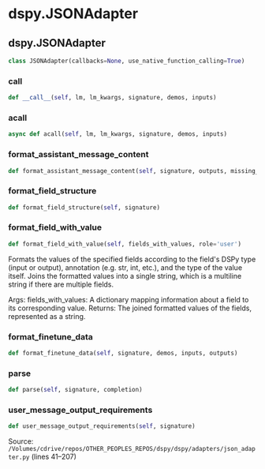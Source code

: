 # dspy.JSONAdapter

## dspy.JSONAdapter

```python
class JSONAdapter(callbacks=None, use_native_function_calling=True)
```

### __call__

```python
def __call__(self, lm, lm_kwargs, signature, demos, inputs)
```

### acall

```python
async def acall(self, lm, lm_kwargs, signature, demos, inputs)
```

### format_assistant_message_content

```python
def format_assistant_message_content(self, signature, outputs, missing_field_message=None)
```

### format_field_structure

```python
def format_field_structure(self, signature)
```

### format_field_with_value

```python
def format_field_with_value(self, fields_with_values, role='user')
```

Formats the values of the specified fields according to the field's DSPy type (input or output),
annotation (e.g. str, int, etc.), and the type of the value itself. Joins the formatted values
into a single string, which is a multiline string if there are multiple fields.

Args:
    fields_with_values: A dictionary mapping information about a field to its corresponding value.
Returns:
    The joined formatted values of the fields, represented as a string.


### format_finetune_data

```python
def format_finetune_data(self, signature, demos, inputs, outputs)
```

### parse

```python
def parse(self, signature, completion)
```

### user_message_output_requirements

```python
def user_message_output_requirements(self, signature)
```
Source: `/Volumes/cdrive/repos/OTHER_PEOPLES_REPOS/dspy/dspy/adapters/json_adapter.py` (lines 41–207)

